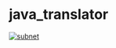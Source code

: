 # java_translator

<a href="https://ibb.co/mXpjLk2"><img src="https://i.ibb.co/ZY9jn5F/subnet.png" alt="subnet" border="0"></a>
